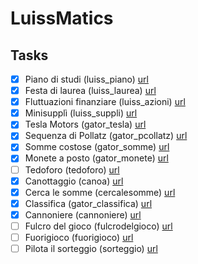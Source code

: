 # LuissMatics

## Tasks

- [x] Piano di studi (luiss_piano) [url](https://training.olinfo.it/#/task/luiss_piano/statement)
- [x] Festa di laurea (luiss_laurea) [url](https://training.olinfo.it/#/task/luiss_laurea/statement)
- [x] Fluttuazioni finanziare (luiss_azioni) [url](https://training.olinfo.it/#/task/luiss_azioni/statement)
- [x] Minisupplì (luiss_suppli) [url](https://training.olinfo.it/#/task/luiss_suppli/statement)
- [x] Tesla Motors (gator_tesla) [url](https://training.olinfo.it/#/task/gator_tesla/statement)
- [x] Sequenza di Pollatz (gator_pcollatz) [url](https://training.olinfo.it/#/task/gator_pcollatz/statement)
- [x] Somme costose (gator_somme) [url](https://training.olinfo.it/#/task/gator_somme/statement)
- [x] Monete a posto (gator_monete) [url](https://training.olinfo.it/#/task/gator_monete/statement)
- [ ] Tedoforo (tedoforo) [url](https://training.olinfo.it/#/task/tedoforo/statement)
- [x] Canottaggio (canoa) [url](https://training.olinfo.it/#/task/canoa/statement)
- [x] Cerca le somme (cercalesomme) [url](https://training.olinfo.it/#/task/cercalesomme/statement)
- [x] Classifica (gator_classifica) [url](https://training.olinfo.it/#/task/gator_classifica/statement)
- [x] Cannoniere (cannoniere) [url](https://training.olinfo.it/#/task/cannoniere/statement)
- [ ] Fulcro del gioco (fulcrodelgioco) [url](https://training.olinfo.it/#/task/fulcrodelgioco/statement)
- [ ] Fuorigioco (fuorigioco) [url](https://training.olinfo.it/#/task/fuorigioco/statement)
- [ ] Pilota il sorteggio (sorteggio) [url](https://training.olinfo.it/#/task/sorteggio/statement)
